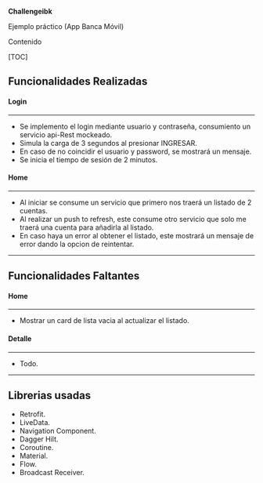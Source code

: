 **Challengeibk**

Ejemplo práctico (App Banca Móvil)

Contenido

[TOC]

## Funcionalidades Realizadas

#### Login
-----
- Se implemento el login mediante usuario y contraseña, consumiento un servicio api-Rest mockeado.
- Simula la carga de 3 segundos al presionar INGRESAR.
- En caso de no coincidir el usuario y password, se mostrará un mensaje.
- Se inicia el tiempo de sesión de 2 minutos.

#### Home
-----
- Al iniciar se consume un servicio que primero nos traerá un listado de 2 cuentas.
- Al realizar un push to refresh, este consume otro servicio que solo me traerá una cuenta para añadirla al listado.
- En caso haya un error al obtener el listado, este mostrará un mensaje de error dando la opcion de reintentar.

---------
## Funcionalidades Faltantes

#### Home
-----
- Mostrar un card de lista vacia al actualizar el listado.

#### Detalle
-----
- Todo.

---------

## Librerias usadas

- Retrofit.
- LiveData.
- Navigation Component.
- Dagger Hilt.
- Coroutine.
- Material.
- Flow.
- Broadcast Receiver.


